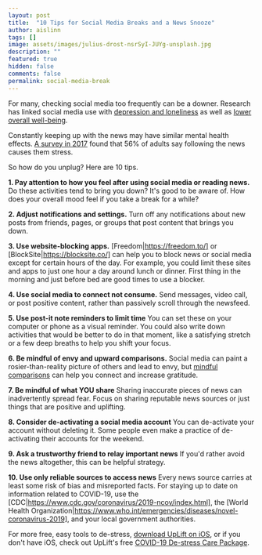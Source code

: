 ```yaml
---
layout: post
title:  "10 Tips for Social Media Breaks and a News Snooze"
author: aislinn
tags: []
image: assets/images/julius-drost-nsrSyI-JUYg-unsplash.jpg
description: ""
featured: true
hidden: false
comments: false
permalink: social-media-break
---
```


For many, checking social media too frequently can be a downer. Research has linked social media use with [depression and loneliness](https://guilfordjournals.com/doi/abs/10.1521/jscp.2018.37.10.751) as well as [lower overall well-being](https://academic.oup.com/aje/article/185/3/203/2915143).

Constantly keeping up with the news may have similar mental health effects. [A survey in 2017](https://www.apa.org/news/press/releases/2017/11/lowest-point) found that 56% of adults say following the news causes them stress.

So how do you unplug? Here are 10 tips.

**1. Pay attention to how you feel after using social media or reading news.**
Do these activities tend to bring you down? It's good to be aware of. How does your overall mood feel if you take a break for a while?

**2. Adjust notifications and settings.**
Turn off any notifications about new posts from friends, pages, or groups that post content that brings you down.

**3. Use website-blocking apps.**
[Freedom|https://freedom.to/] or [BlockSite|https://blocksite.co/] can help you to block news or social media except for certain hours of the day. For example, you could limit these sites and apps to just one hour a day around lunch or dinner. First thing in the morning and just before bed are good times to use a blocker.

**4. Use social media to connect not consume.**
Send messages, video call, or post positive content, rather than passively scroll through the newsfeed.

**5. Use post-it note reminders to limit time**
You can set these on your computer or phone as a visual reminder. You could also write down activities that would be better to do in that moment, like a satisfying stretch or a few deep breaths to help you shift your focus.

**6. Be mindful of envy and upward comparisons.**
Social media can paint a rosier-than-reality picture of others and lead to envy, but [mindful comparisons](https://www.psychologytoday.com/us/articles/201711/the-comparison-trap) can help you connect and increase gratitude.

**7. Be mindful of what YOU share**
Sharing inaccurate pieces of news can inadvertently spread fear. Focus on sharing reputable news sources or just things that are positive and uplifting.

**8. Consider de-activating a social media account**
You can de-activate your account without deleting it. Some people even make a practice of de-activating their accounts for the weekend.

**9. Ask a trustworthy friend to relay important news**
If you'd rather avoid the news altogether, this can be helpful strategy.

**10. Use only reliable sources to access news**
Every news source carries at least some risk of bias and misreported facts. For staying up to date on information related to COVID-19, use the [CDC|https://www.cdc.gov/coronavirus/2019-ncov/index.html], the [World Health Organization|https://www.who.int/emergencies/diseases/novel-coronavirus-2019], and your local government authorities.

<div class='grey_box'>
For more free, easy tools to de-stress, <a href="https://apps.apple.com/us/app/uplift-depression-anxiety/id1467988544?ls=1">download UpLift on iOS</a>, or if you don't have iOS, check out UpLift's free <a href="https://launch.uplift.app/COVID-19-web?platform=web">COVID-19 De-stress Care Package</a>.
</div>
